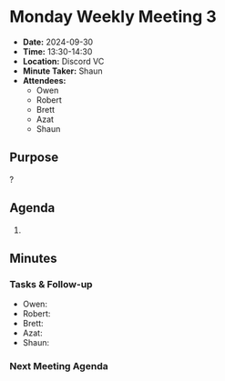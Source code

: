 # Monday Weekly Meeting 3
- **Date:** 2024-09-30 
- **Time:** 13:30-14:30
- **Location:** Discord VC
- **Minute Taker:** Shaun
- **Attendees:**
  - Owen
  - Robert
  - Brett
  - Azat
  - Shaun

## Purpose
?

## Agenda
1. 

## Minutes

### Tasks & Follow-up
- Owen:
- Robert:
- Brett:
- Azat:
- Shaun:

### Next Meeting Agenda
